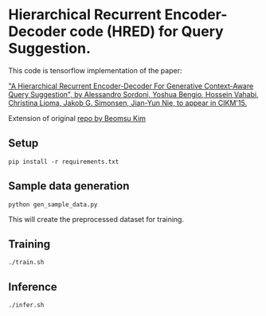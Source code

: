# Hierarchical Recurrent Encoder-Decoder code (HRED) for Query Suggestion.

This code is tensorflow implementation of the paper:

["A Hierarchical Recurrent Encoder-Decoder For Generative Context-Aware Query Suggestion", by Alessandro Sordoni, Yoshua Bengio, Hossein Vahabi, Christina Lioma, Jakob G. Simonsen, Jian-Yun Nie, to appear in CIKM'15.](http://arxiv.org/abs/1507.02221)

Extension of original [repo by Beomsu Kim](https://github.com/shuuki4/HRED-tensorflow)

## Setup
```
pip install -r requirements.txt
```

## Sample data generation

```
python gen_sample_data.py
```
This will create the preprocessed dataset for training.

## Training

```
./train.sh
```

## Inference

```
./infer.sh
```
